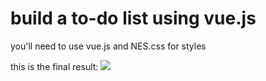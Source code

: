 # build a to-do list using vue.js

you'll need to use vue.js and NES.css for styles

this is the final result: 
<img src="https://i.imgur.com/8M9O7sF.png" />
